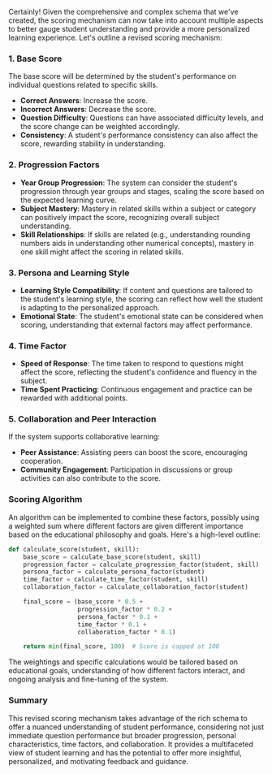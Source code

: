 Certainly! Given the comprehensive and complex schema that we've created, the scoring mechanism can now take into account multiple aspects to better gauge student understanding and provide a more personalized learning experience. Let's outline a revised scoring mechanism:

### 1. Base Score

The base score will be determined by the student's performance on individual questions related to specific skills.

- **Correct Answers**: Increase the score.
- **Incorrect Answers**: Decrease the score.
- **Question Difficulty**: Questions can have associated difficulty levels, and the score change can be weighted accordingly.
- **Consistency**: A student's performance consistency can also affect the score, rewarding stability in understanding.

### 2. Progression Factors

- **Year Group Progression**: The system can consider the student's progression through year groups and stages, scaling the score based on the expected learning curve.
- **Subject Mastery**: Mastery in related skills within a subject or category can positively impact the score, recognizing overall subject understanding.
- **Skill Relationships**: If skills are related (e.g., understanding rounding numbers aids in understanding other numerical concepts), mastery in one skill might affect the scoring in related skills.

### 3. Persona and Learning Style

- **Learning Style Compatibility**: If content and questions are tailored to the student's learning style, the scoring can reflect how well the student is adapting to the personalized approach.
- **Emotional State**: The student's emotional state can be considered when scoring, understanding that external factors may affect performance.

### 4. Time Factor

- **Speed of Response**: The time taken to respond to questions might affect the score, reflecting the student's confidence and fluency in the subject.
- **Time Spent Practicing**: Continuous engagement and practice can be rewarded with additional points.

### 5. Collaboration and Peer Interaction

If the system supports collaborative learning:

- **Peer Assistance**: Assisting peers can boost the score, encouraging cooperation.
- **Community Engagement**: Participation in discussions or group activities can also contribute to the score.

### Scoring Algorithm

An algorithm can be implemented to combine these factors, possibly using a weighted sum where different factors are given different importance based on the educational philosophy and goals. Here's a high-level outline:

```python
def calculate_score(student, skill):
    base_score = calculate_base_score(student, skill)
    progression_factor = calculate_progression_factor(student, skill)
    persona_factor = calculate_persona_factor(student)
    time_factor = calculate_time_factor(student, skill)
    collaboration_factor = calculate_collaboration_factor(student)

    final_score = (base_score * 0.5 +
                   progression_factor * 0.2 +
                   persona_factor * 0.1 +
                   time_factor * 0.1 +
                   collaboration_factor * 0.1)

    return min(final_score, 100)  # Score is capped at 100
```

The weightings and specific calculations would be tailored based on educational goals, understanding of how different factors interact, and ongoing analysis and fine-tuning of the system.

### Summary

This revised scoring mechanism takes advantage of the rich schema to offer a nuanced understanding of student performance, considering not just immediate question performance but broader progression, personal characteristics, time factors, and collaboration. It provides a multifaceted view of student learning and has the potential to offer more insightful, personalized, and motivating feedback and guidance.
